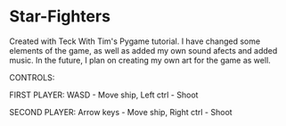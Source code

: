 # Star-Fighters
Created with Teck With Tim's Pygame tutorial.
I have changed some elements of the game, as well as added my own sound afects and added music. In the future, I plan on creating my own art for the game as well.

CONTROLS: 

FIRST PLAYER:
WASD - Move ship, 
Left ctrl - Shoot

SECOND PLAYER:
Arrow keys - Move ship,
Right ctrl - Shoot
